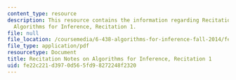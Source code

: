 ```yaml
---
content_type: resource
description: This resource contains the information regarding Recitation Notes on
  Algorithms for Inference, Recitation 1.
file: null
file_location: /coursemedia/6-438-algorithms-for-inference-fall-2014/fe22c221d3970d565fd98272248f2320_MIT6_438F14_rec1.pdf
file_type: application/pdf
resourcetype: Document
title: Recitation Notes on Algorithms for Inference, Recitation 1
uid: fe22c221-d397-0d56-5fd9-8272248f2320
---
```


